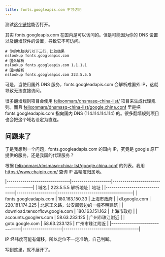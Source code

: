 ```yaml
---
title: fonts.googleapis.com 不可访问
---
```



测试[这个链接](https://fonts.googleapis.com/css?family=Roboto:300,400,500%7CMaterial+Icons+Outlined)能否打开。

其实 fonts.googleapis.com 在国内是可以访问的。但是可能因为你的 DNS 设置以及翻墙软件的设置，导致它不可访问。

```
# 你的电脑执行以下三行，比较结果
nslookup fonts.googleapis.com
# 国外解析
nslookup fonts.googleapis.com 1.1.1.1
# 国内解析
nslookup fonts.googleapis.com 223.5.5.5
```

可是，当使用国外 DNS 服务，fonts.googleadapis.com 会解析成国外 IP，这就导致无法直接访问。

很多翻墙规则项目会使用 [felixonmars/dnsmasq-china-list/](https://github.com/felixonmars/dnsmasq-china-list) 项目来生成代理规则。而且 [felixonmars/dnsmasq-china-list/google.china.conf](https://github.com/felixonmars/dnsmasq-china-list/blob/master/google.china.conf) 里是把 fonts.googleadapis.com 指向国内 DNS (114.114.114.114) 的。很多翻墙规则项目也会把这个域名设定为直连。

## 问题来了

于是我想到一个问题，fonts.googleadapis.com 的国内 IP，究竟是 google 原厂提供的服务，还是我国的代理服务？

根据 [felixonmars/dnsmasq-china-list/google.china.conf](https://github.com/felixonmars/dnsmasq-china-list/blob/master/google.china.conf) 的列表。我用 https://www.chaipip.com/ 查询 IP 高精度归属地。

|--------------------------------|--------------------|--------------------------------------|
| 域名                           | 223.5.5.5 解析地址 | 地址                                 |
|--------------------------------|--------------------|--------------------------------------|
| fonts.googleadapis.com         | 180.163.150.33     | 上海市政府                           |
| dl.google.com                  | 220.181.174.225    | 北京正义路，公安部旁边的一幢不明建筑 |
| download.tensorflow.google.com | 180.163.151.162    | 上海市政府                           |
| accounts.googlers.com          | 58.63.233.125      | 广州市珠江附近                       |
| goto.google.com                | 58.63.233.125      | 广州市珠江附近                       |
|--------------------------------|--------------------|--------------------------------------|

IP 经纬度可能有偏移，所以定位不一定准确，自己判断。

写到这里，就不展开了。
